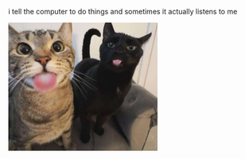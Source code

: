 i tell the computer to do things and sometimes it actually listens to me
<!--START_SECTION:update_image-->
<img src=https://raw.githubusercontent.com/sneakykestrel/sneakykestrel/main/.github/images/bleh.jpg height="" width="300" align=left alt=kitty />
<!--END_SECTION:update_image-->

